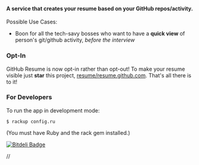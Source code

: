 #### A service that creates your resume based on your GitHub repos/activity.

Possible Use Cases:

 * Boon for all the tech-savy bosses who want to have a **quick view** of person's git/github activity, _before the interview_

### Opt-In

GitHub Resume is now opt-in rather than opt-out! To make your resume visible
just **star** this project, [resume/resume.github.com](https://github.com/resume/resume.github.com).
That's all there is to it!

### For Developers

To run the app in development mode:

    $ rackup config.ru

(You must have Ruby and the rack gem installed.)


[![Bitdeli Badge](https://d2weczhvl823v0.cloudfront.net/resume/resume.github.com/trend.png)](https://bitdeli.com/free "Bitdeli Badge")

//
